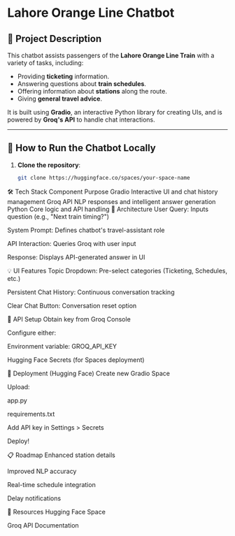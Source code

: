 # Lahore Orange Line Chatbot

## 📜 Project Description

This chatbot assists passengers of the **Lahore Orange Line Train** with a variety of tasks, including:
- Providing **ticketing** information.
- Answering questions about **train schedules**.
- Offering information about **stations** along the route.
- Giving **general travel advice**.

It is built using **Gradio**, an interactive Python library for creating UIs, and is powered by **Groq's API** to handle chat interactions.

---

## 🚀 How to Run the Chatbot Locally

1. **Clone the repository**:
   ```bash
   git clone https://huggingface.co/spaces/your-space-name
🛠️ Tech Stack
Component	Purpose
Gradio	Interactive UI and chat history management
Groq API	NLP responses and intelligent answer generation
Python	Core logic and API handling
📝 Architecture
User Query: Inputs question (e.g., "Next train timing?")

System Prompt: Defines chatbot's travel-assistant role

API Interaction: Queries Groq with user input

Response: Displays API-generated answer in UI

💡 UI Features
Topic Dropdown: Pre-select categories (Ticketing, Schedules, etc.)

Persistent Chat History: Continuous conversation tracking

Clear Chat Button: Conversation reset option

🔑 API Setup
Obtain key from Groq Console

Configure either:

Environment variable: GROQ_API_KEY

Hugging Face Secrets (for Spaces deployment)

🚀 Deployment (Hugging Face)
Create new Gradio Space

Upload:

app.py

requirements.txt

Add API key in Settings > Secrets

Deploy!

📋 Roadmap
Enhanced station details

Improved NLP accuracy

Real-time schedule integration

Delay notifications

🔗 Resources
Hugging Face Space

Groq API Documentation

